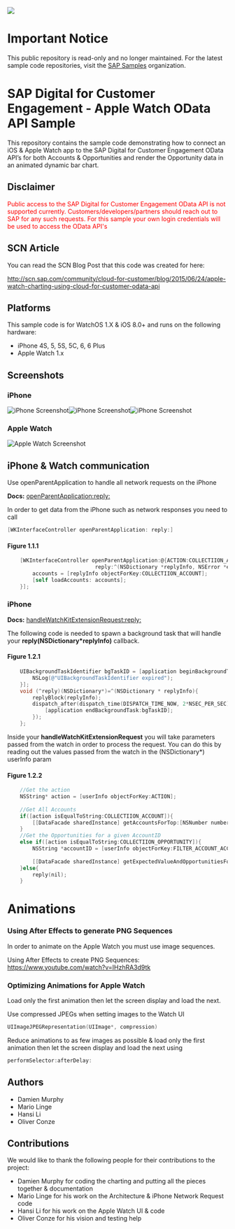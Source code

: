 ![](https://img.shields.io/badge/STATUS-NOT%20CURRENTLY%20MAINTAINED-red.svg?longCache=true&style=flat)

# Important Notice
This public repository is read-only and no longer maintained. For the latest sample code repositories, visit the [SAP Samples](https://github.com/SAP-samples) organization.


SAP Digital for Customer Engagement - Apple Watch OData API Sample
===============================

This repository contains the sample code demonstrating how to connect an iOS & Apple Watch app to the SAP Digital for Customer Engagement OData API’s for both Accounts & Opportunities and render the Opportunity data in an animated dynamic bar chart. 

## Disclaimer ##
<span style="color:red">Public access to the SAP Digital for Customer Engagement OData API is not supported currently. Customers/developers/partners should reach out to SAP for any such requests. For this sample your own login credentials will be used to access the OData API's</span>

## SCN Article ##
You can read the SCN Blog Post that this code was created for here: 

http://scn.sap.com/community/cloud-for-customer/blog/2015/06/24/apple-watch-charting-using-cloud-for-customer-odata-api

## Platforms ##
This sample code is for WatchOS 1.X & iOS 8.0+ and runs on the following hardware:

* iPhone 4S, 5, 5S, 5C, 6, 6 Plus
* Apple Watch 1.x

## Screenshots ##
### iPhone ###
![iPhone Screenshot](https://raw.githubusercontent.com/SAP/c4c-apple-watch-chart-example/master/iPhone.png?token=AMXxTpSzoXxUULcFXDMo2ZslowmSA5dPks5VkcX5wA%3D%3D)![iPhone Screenshot](https://raw.githubusercontent.com/SAP/c4c-apple-watch-chart-example/master/accounts.png?token=AMXxTsHqBtooZZfCwZiGhI1oCL3idRM0ks5VkxsVwA%3D%3D)![iPhone Screenshot](https://raw.githubusercontent.com/SAP/c4c-apple-watch-chart-example/master/opportunities.png?token=AMXxTvzys06KhdnFOb_701lWPUM4KNNUks5VkyMiwA%3D%3D)

### Apple Watch ###
![Apple Watch Screenshot](https://raw.githubusercontent.com/SAP/c4c-apple-watch-chart-example/master/Apple%20Watch.png?token=AMXxTu3M9F7IqkZqs5QWEaS8_opHRAFbks5VkcYowA%3D%3D)

## iPhone & Watch communication ##
Use openParentApplication to handle all network requests on the iPhone

<B>Docs:</B> [openParentApplication:reply:](https://developer.apple.com/library/prerelease/ios/documentation/UIKit/Reference/UIApplicationDelegate_Protocol/index.html#//apple_ref/occ/intfm/UIApplicationDelegate/application:handleWatchKitExtensionRequest:reply:)

In order to get data from the iPhone such as network responses you need to call 
```objective-c
[WKInterfaceController openParentApplication: reply:]
```
#### Figure 1.1.1 ####
```objective-c
    [WKInterfaceController openParentApplication:@{ACTION:COLLECTIION_ACCOUNT}
                            reply:^(NSDictionary *replyInfo, NSError *error) {
        accounts = [replyInfo objectForKey:COLLECTIION_ACCOUNT];
        [self loadAccounts: accounts];
    }];
```

### iPhone ###

<B>Docs:</B> [handleWatchKitExtensionRequest:reply:](https://developer.apple.com/library/prerelease/ios/documentation/WatchKit/Reference/WKInterfaceController_class/#//apple_ref/occ/clm/WKInterfaceController/openParentApplication:reply:)

The following code is needed to spawn a background task that will handle your <B>reply(NSDictionary*replyInfo)</B> callback.

#### Figure 1.2.1 ####
```objective-c
    UIBackgroundTaskIdentifier bgTaskID = [application beginBackgroundTaskWithExpirationHandler:^{
        NSLog(@"UIBackgroundTaskIdentifier expired");
    }];
    void (^reply)(NSDictionary*)=^(NSDictionary * replyInfo){
        replyBlock(replyInfo);
        dispatch_after(dispatch_time(DISPATCH_TIME_NOW, 2*NSEC_PER_SEC), dispatch_get_global_queue(0, 0),^{
            [application endBackgroundTask:bgTaskID];
        });
    };
```
Inside your <B>handleWatchKitExtensionRequest</B> you will take parameters passed from the watch in order to process the request. You can do this by reading out the values passed from the watch in the (NSDictionary*) userInfo param

#### Figure 1.2.2 ####
```objective-c
    //Get the action
    NSString* action = [userInfo objectForKey:ACTION];
 
    //Get All Accounts
    if([action isEqualToString:COLLECTIION_ACCOUNT]){
        [[DataFacade sharedInstance] getAccountsForTop:[NSNumber numberWithInt:10] andSkip:[NSNumber numberWithInt:0] withCallBack:reply];
    }
    //Get the Opportunities for a given AccountID
    else if([action isEqualToString:COLLECTIION_OPPORTUNITY]){
        NSString *accountID = [userInfo objectForKey:FILTER_ACCOUNT_ACCOUNTID];
        
        [[DataFacade sharedInstance] getExpectedValueAndOpportunitiesForAccount:accountID  withCallBack:reply];
    }else{
        reply(nil);
    }
```

# Animations #

### Using After Effects to generate PNG Sequences ###

In order to animate on the Apple Watch you must use image sequences.

Using After Effects to create PNG Sequences: https://www.youtube.com/watch?v=IHzhRA3d9tk

### Optimizing Animations for Apple Watch ###

Load only the first animation then let the screen display and load the next.

Use compressed JPEGs when setting images to the Watch UI
```objective-c
UIImageJPEGRepresentation(UIImage*, compression)
```
Reduce animations to as few images as possible & load only the first animation then let the screen display and load the next using 
```objective-c
performSelector:afterDelay:
```

## Authors ##
* Damien Murphy<br/>
* Mario Linge<br/>
* Hansi Li<br/>
* Oliver Conze<br/>


## Contributions ##
We would like to thank the following people for their contributions to the project:
* Damien Murphy for coding the charting and putting all the pieces together & documentation
* Mario Linge for his work on the Architecture & iPhone Network Request code
* Hansi Li for his work on the Apple Watch UI & code
* Oliver Conze for his vision and testing help



